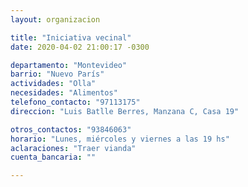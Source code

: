 ```yaml
---
layout: organizacion

title: "Iniciativa vecinal"
date: 2020-04-02 21:00:17 -0300

departamento: "Montevideo"
barrio: "Nuevo París"
actividades: "Olla"
necesidades: "Alimentos"
telefono_contacto: "97113175"
direccion: "Luis Batlle Berres, Manzana C, Casa 19"

otros_contactos: "93846063"
horario: "Lunes, miércoles y viernes a las 19 hs"
aclaraciones: "Traer vianda"
cuenta_bancaria: ""

---
```

